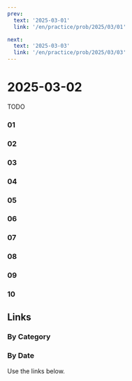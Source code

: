 ```yaml
---
prev:
  text: '2025-03-01'
  link: '/en/practice/prob/2025/03/01'

next:
  text: '2025-03-03'
  link: '/en/practice/prob/2025/03/03'
---
```


# 2025-03-02

TODO

### 01

### 02

### 03

### 04

### 05

### 06

### 07

### 08

### 09

### 10

## Links

[<Badge type="tip" text="Check Solution"/>](/en/learning/prob/2025/03/02)

### By Category

[<Badge type="tip" text="<--"/>](/en/practice/prob/2025/02/26)
[<Badge type="tip" text="Calendar"/>](/en/practice/calendar/2025/03)
[<Badge type="info" text="-->"/>](/en/practice/prob/2025/03/02#links)

### By Date

Use the links below.